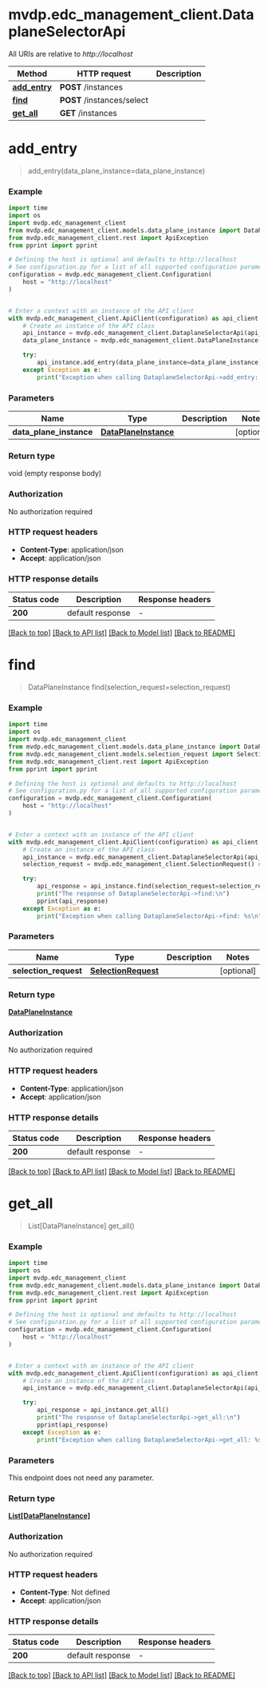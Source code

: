 # mvdp.edc_management_client.DataplaneSelectorApi

All URIs are relative to *http://localhost*

Method | HTTP request | Description
------------- | ------------- | -------------
[**add_entry**](DataplaneSelectorApi.md#add_entry) | **POST** /instances | 
[**find**](DataplaneSelectorApi.md#find) | **POST** /instances/select | 
[**get_all**](DataplaneSelectorApi.md#get_all) | **GET** /instances | 


# **add_entry**
> add_entry(data_plane_instance=data_plane_instance)



### Example

```python
import time
import os
import mvdp.edc_management_client
from mvdp.edc_management_client.models.data_plane_instance import DataPlaneInstance
from mvdp.edc_management_client.rest import ApiException
from pprint import pprint

# Defining the host is optional and defaults to http://localhost
# See configuration.py for a list of all supported configuration parameters.
configuration = mvdp.edc_management_client.Configuration(
    host = "http://localhost"
)


# Enter a context with an instance of the API client
with mvdp.edc_management_client.ApiClient(configuration) as api_client:
    # Create an instance of the API class
    api_instance = mvdp.edc_management_client.DataplaneSelectorApi(api_client)
    data_plane_instance = mvdp.edc_management_client.DataPlaneInstance() # DataPlaneInstance |  (optional)

    try:
        api_instance.add_entry(data_plane_instance=data_plane_instance)
    except Exception as e:
        print("Exception when calling DataplaneSelectorApi->add_entry: %s\n" % e)
```


### Parameters

Name | Type | Description  | Notes
------------- | ------------- | ------------- | -------------
 **data_plane_instance** | [**DataPlaneInstance**](DataPlaneInstance.md)|  | [optional] 

### Return type

void (empty response body)

### Authorization

No authorization required

### HTTP request headers

 - **Content-Type**: application/json
 - **Accept**: application/json

### HTTP response details
| Status code | Description | Response headers |
|-------------|-------------|------------------|
**200** | default response |  -  |

[[Back to top]](#) [[Back to API list]](../README.md#documentation-for-api-endpoints) [[Back to Model list]](../README.md#documentation-for-models) [[Back to README]](../README.md)

# **find**
> DataPlaneInstance find(selection_request=selection_request)



### Example

```python
import time
import os
import mvdp.edc_management_client
from mvdp.edc_management_client.models.data_plane_instance import DataPlaneInstance
from mvdp.edc_management_client.models.selection_request import SelectionRequest
from mvdp.edc_management_client.rest import ApiException
from pprint import pprint

# Defining the host is optional and defaults to http://localhost
# See configuration.py for a list of all supported configuration parameters.
configuration = mvdp.edc_management_client.Configuration(
    host = "http://localhost"
)


# Enter a context with an instance of the API client
with mvdp.edc_management_client.ApiClient(configuration) as api_client:
    # Create an instance of the API class
    api_instance = mvdp.edc_management_client.DataplaneSelectorApi(api_client)
    selection_request = mvdp.edc_management_client.SelectionRequest() # SelectionRequest |  (optional)

    try:
        api_response = api_instance.find(selection_request=selection_request)
        print("The response of DataplaneSelectorApi->find:\n")
        pprint(api_response)
    except Exception as e:
        print("Exception when calling DataplaneSelectorApi->find: %s\n" % e)
```


### Parameters

Name | Type | Description  | Notes
------------- | ------------- | ------------- | -------------
 **selection_request** | [**SelectionRequest**](SelectionRequest.md)|  | [optional] 

### Return type

[**DataPlaneInstance**](DataPlaneInstance.md)

### Authorization

No authorization required

### HTTP request headers

 - **Content-Type**: application/json
 - **Accept**: application/json

### HTTP response details
| Status code | Description | Response headers |
|-------------|-------------|------------------|
**200** | default response |  -  |

[[Back to top]](#) [[Back to API list]](../README.md#documentation-for-api-endpoints) [[Back to Model list]](../README.md#documentation-for-models) [[Back to README]](../README.md)

# **get_all**
> List[DataPlaneInstance] get_all()



### Example

```python
import time
import os
import mvdp.edc_management_client
from mvdp.edc_management_client.models.data_plane_instance import DataPlaneInstance
from mvdp.edc_management_client.rest import ApiException
from pprint import pprint

# Defining the host is optional and defaults to http://localhost
# See configuration.py for a list of all supported configuration parameters.
configuration = mvdp.edc_management_client.Configuration(
    host = "http://localhost"
)


# Enter a context with an instance of the API client
with mvdp.edc_management_client.ApiClient(configuration) as api_client:
    # Create an instance of the API class
    api_instance = mvdp.edc_management_client.DataplaneSelectorApi(api_client)

    try:
        api_response = api_instance.get_all()
        print("The response of DataplaneSelectorApi->get_all:\n")
        pprint(api_response)
    except Exception as e:
        print("Exception when calling DataplaneSelectorApi->get_all: %s\n" % e)
```


### Parameters
This endpoint does not need any parameter.

### Return type

[**List[DataPlaneInstance]**](DataPlaneInstance.md)

### Authorization

No authorization required

### HTTP request headers

 - **Content-Type**: Not defined
 - **Accept**: application/json

### HTTP response details
| Status code | Description | Response headers |
|-------------|-------------|------------------|
**200** | default response |  -  |

[[Back to top]](#) [[Back to API list]](../README.md#documentation-for-api-endpoints) [[Back to Model list]](../README.md#documentation-for-models) [[Back to README]](../README.md)

